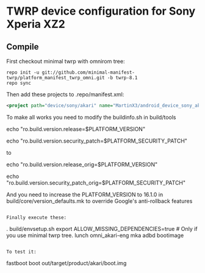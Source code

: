 TWRP device configuration for Sony Xperia XZ2
==============
## Compile

First checkout minimal twrp with omnirom tree:

```
repo init -u git://github.com/minimal-manifest-twrp/platform_manifest_twrp_omni.git -b twrp-8.1
repo sync
```

Then add these projects to .repo/manifest.xml:

```xml
<project path="device/sony/akari" name="MartinX3/android_device_sony_akari" remote="github" revision="android-9.0" />
```

To make all works you need to modify the buildinfo.sh in build/tools


echo "ro.build.version.release=$PLATFORM_VERSION"

echo "ro.build.version.security_patch=$PLATFORM_SECURITY_PATCH"


to


echo "ro.build.version.release_orig=$PLATFORM_VERSION"

echo "ro.build.version.security_patch_orig=$PLATFORM_SECURITY_PATCH"


And you need to increase the PLATFORM_VERSION to 16.1.0 in build/core/version_defaults.mk to override Google's anti-rollback features

```

Finally execute these:

```
. build/envsetup.sh
export ALLOW_MISSING_DEPENDENCIES=true # Only if you use minimal twrp tree.
lunch omni_akari-eng 
mka adbd bootimage 
```

To test it:

```
fastboot boot out/target/product/akari/boot.img
```